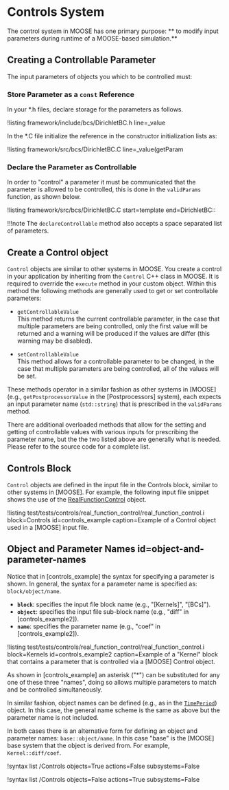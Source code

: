 # Controls System

The control system in MOOSE has one primary purpose: ** to modify input parameters during runtime
of a MOOSE-based simulation.**

## Creating a Controllable Parameter

The input parameters of objects you which to be controlled must:

### Store Parameter as a `const` Reference

In your *.h files, declare storage for the parameters as follows.

!listing framework/include/bcs/DirichletBC.h line=_value

In the *.C file initialize the reference in the constructor initialization lists as:

!listing framework/src/bcs/DirichletBC.C line=_value(getParam

### Declare the Parameter as Controllable

In order to "control" a parameter it must be communicated that the parameter is allowed to be
controlled, this is done in the `validParams` function, as shown below.


!listing framework/src/bcs/DirichletBC.C start=template end=DirichletBC::

!!!note
    The `declareControllable` method also accepts a space separated list of parameters.


## Create a Control object

`Control` objects are similar to other systems in MOOSE. You create a control in your application
by inheriting from the `Control` C++ class in MOOSE. It is required to override the `execute`
method in your custom object. Within this method the following methods are generally used to get
or set controllable parameters:

  * `getControllableValue` <br>
  This method returns the current controllable parameter, in the case that multiple parameters are
  being controlled, only the first value will be returned and a warning will be produced if the
  values are differ (this warning may be disabled).

  * `setControllableValue` <br>
  This method allows for a controllable parameter to be changed, in the case that multiple
  parameters are being controlled, all of the values will be set.

These methods operator in a similar fashion as
other systems in [MOOSE] (e.g., `getPostprocessorValue` in the [Postprocessors] system), each
expects an input parameter name (`std::string`) that is prescribed in the `validParams` method.

There are additional overloaded methods that allow for the
setting and getting of controllable values with various inputs for prescribing the parameter name,
but the the two listed above are generally what is needed.
Please refer to the source code for a complete list.

## Controls Block

`Control` objects are defined in the input file in the Controls block, similar to other systems
in [MOOSE]. For example, the following input file snippet shows the use of the
[RealFunctionControl](/RealFunctionControl.md) object.

!listing test/tests/controls/real_function_control/real_function_control.i block=Controls id=controls_example caption=Example of a Control object used in a [MOOSE] input file.

## Object and Parameter Names id=object-and-parameter-names

Notice that in [controls_example] the syntax for specifying a parameter is shown. In general,
the syntax for a parameter name is specified as: `block/object/name`.

* **`block`**: specifies the input file block name (e.g., "[Kernels]", "[BCs]").
* **`object`**: specifies the input file sub-block name (e.g., "diff" in [controls_example2]).
* **`name`**: specifies the parameter name (e.g., "coef" in [controls_example2]).

!listing test/tests/controls/real_function_control/real_function_control.i block=Kernels id=controls_example2 caption=Example of a "Kernel" block that contains a parameter that is controlled via a [MOOSE] Control object.

As shown in [controls_example] an asterisk ("*") can be substituted for any one of these three
"names", doing so allows multiple parameters to match and be controlled simultaneously.

In similar fashion, object names can be defined (e.g., as in the
[`TimePeriod`](/TimePeriod.md)) object. In this case, the general name scheme is the same
as above but the parameter name is not included.

In both cases there is an alternative form for defining an object and parameter names:
`base::object/name`. In this case "base" is the [MOOSE] base system that the object is derived from.
For example, `Kernel::diff/coef`.

!syntax list /Controls objects=True actions=False subsystems=False

!syntax list /Controls objects=False actions=True subsystems=False
